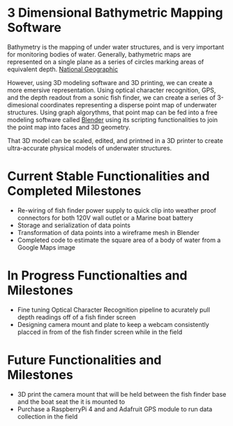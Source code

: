 # 3 Dimensional Bathymetric Mapping Software
Bathymetry is the mapping of under water structures, and is very important for monitoring bodies of water. Generally, bathymetric maps are represented on a single plane as a series of circles marking areas of equivalent depth. 	[National Geographic](https://www.nationalgeographic.org/encyclopedia/bathymetry/)

However, using 3D modeling software and 3D printing, we can create a more emersive representation. Using optical character recognition, GPS, and the depth readout from a sonic fish finder, we can create a series of 3-dimesional coordinates representing a disperse point map of underwater structures. Using graph algorythms, that point map can be fed into a free modeling software called [Blender](https://www.blender.org/) using its scripting functionalities to join the point map into faces and 3D geometry.

That 3D model can be scaled, edited, and printned in a 3D printer to create ultra-accurate physical models of underwater structures.

# Current Stable Functionalities and Completed Milestones
- Re-wiring of fish finder power supply to quick clip into weather proof connectors for both 120V wall outlet or a Marine boat battery
- Storage and serialization of data points
- Transformation of data points into a wireframe mesh in Blender
- Completed code to estimate the square area of a body of water from a Google Maps image

# In Progress Functionalties and Milestones
- Fine tuning Optical Character Recognition pipeline to acurately pull depth readings off of a fish finder screen
- Designing camera mount and plate to keep a webcam consistently placced in from of the fish finder screen while in the field

# Future Functionalities and Milestones
- 3D print the camera mount that will be held between the fish finder base and the boat seat the it is mounted to
- Purchase a RaspberryPi 4 and and Adafruit GPS module to run data collection in the field 
